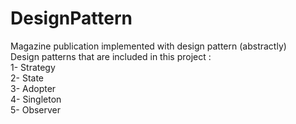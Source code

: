 # DesignPattern
 Magazine publication implemented with design pattern (abstractly) <br />
 Design patterns that are included in this project : <br />
1- Strategy<br />
2- State<br />
3- Adopter<br />
4- Singleton<br />
5- Observer <br />

